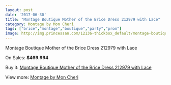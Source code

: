 ```yaml
---
layout: post
date: '2017-06-30'
title: "Montage Boutique Mother of the Brice Dress 212979 with Lace"
category: Montage by Mon Cheri
tags: ["brice","montage","boutique","party","prom"]
image: http://img.princessan.com/12136-thickbox_default/montage-boutique-mother-of-the-brice-dress-212979-with-lace.jpg
---
```

Montage Boutique Mother of the Brice Dress 212979 with Lace

On Sales: **$469.994**
<a href="https://www.princessan.com/en/montage-by-mon-cheri/5728-montage-boutique-mother-of-the-brice-dress-212979-with-lace.html"><amp-img layout="responsive" width="600" height="600" src="//img.princessan.com/12136-thickbox_default/montage-boutique-mother-of-the-brice-dress-212979-with-lace.jpg" alt="Montage Boutique Mother of the Brice Dress 212979 with Lace 0" /></a>
<a href="https://www.princessan.com/en/montage-by-mon-cheri/5728-montage-boutique-mother-of-the-brice-dress-212979-with-lace.html"><amp-img layout="responsive" width="600" height="600" src="//img.princessan.com/12137-thickbox_default/montage-boutique-mother-of-the-brice-dress-212979-with-lace.jpg" alt="Montage Boutique Mother of the Brice Dress 212979 with Lace 1" /></a>

Buy it: [Montage Boutique Mother of the Brice Dress 212979 with Lace](https://www.princessan.com/en/montage-by-mon-cheri/5728-montage-boutique-mother-of-the-brice-dress-212979-with-lace.html "Montage Boutique Mother of the Brice Dress 212979 with Lace")

View more: [Montage by Mon Cheri](https://www.princessan.com/en/45-montage-by-mon-cheri "Montage by Mon Cheri")